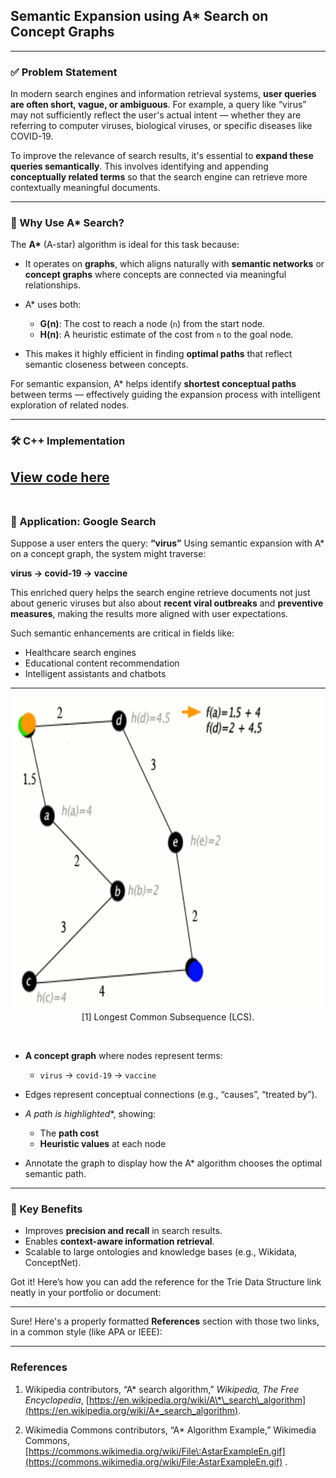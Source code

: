 ## Semantic Expansion using A\* Search on Concept Graphs
---

### ✅ Problem Statement

In modern search engines and information retrieval systems, **user queries are often short, vague, or ambiguous**. For example, a query like “virus” may not sufficiently reflect the user's actual intent — whether they are referring to computer viruses, biological viruses, or specific diseases like COVID-19.

To improve the relevance of search results, it's essential to **expand these queries semantically**. This involves identifying and appending **conceptually related terms** so that the search engine can retrieve more contextually meaningful documents.

---

### 🧠 Why Use A\* Search?

The **A\*** (A-star) algorithm is ideal for this task because:

* It operates on **graphs**, which aligns naturally with **semantic networks** or **concept graphs** where concepts are connected via meaningful relationships.
* A\* uses both:

  * **G(n)**: The cost to reach a node (`n`) from the start node.
  * **H(n)**: A heuristic estimate of the cost from `n` to the goal node.
* This makes it highly efficient in finding **optimal paths** that reflect semantic closeness between concepts.

For semantic expansion, A\* helps identify **shortest conceptual paths** between terms — effectively guiding the expansion process with intelligent exploration of related nodes.

---

### 🛠️ C++ Implementation
[View code here](https://github.com/bhumikanaik126/APS-Portfolio/blob/main/codes/b2.cpp)<br><br>
---

### 🧪 Application: Google Search

Suppose a user enters the query: **“virus”**
Using semantic expansion with A\* on a concept graph, the system might traverse:

**virus → covid-19 → vaccine**

This enriched query helps the search engine retrieve documents not just about generic viruses but also about **recent viral outbreaks** and **preventive measures**, making the results more aligned with user expectations.

Such semantic enhancements are critical in fields like:

* Healthcare search engines
* Educational content recommendation
* Intelligent assistants and chatbots

---

<p align="center">
  <img src="https://github.com/bhumikanaik126/APS-Portfolio/blob/main/images/astar.gif?raw=true" alt="Microsoft Infrastructure" width="500" height="500">
  <br>
  [1] Longest Common Subsequence (LCS).
  <br>
</p><br>


* **A concept graph** where nodes represent terms:

  * `virus` → `covid-19` → `vaccine`                                                                                                                                                                                                                                                                                                                                                                                                                                                        
* Edges represent conceptual connections (e.g., “causes”, “treated by”).
* **A* path is highlighted*\*, showing:

  * The **path cost**
  * **Heuristic values** at each node
* Annotate the graph to display how the A\* algorithm chooses the optimal semantic path.

---

### 🎯 Key Benefits

* Improves **precision and recall** in search results.
* Enables **context-aware information retrieval**.
* Scalable to large ontologies and knowledge bases (e.g., Wikidata, ConceptNet).

Got it! Here’s how you can add the reference for the Trie Data Structure link neatly in your portfolio or document:

---
Sure! Here's a properly formatted **References** section with those two links, in a common style (like APA or IEEE):

---

### References

1. Wikipedia contributors, “A\* search algorithm,” *Wikipedia, The Free Encyclopedia*, [https://en.wikipedia.org/wiki/A\*\_search\_algorithm](https://en.wikipedia.org/wiki/A*_search_algorithm).

2. Wikimedia Commons contributors, “A\* Algorithm Example,” Wikimedia Commons, [https://commons.wikimedia.org/wiki/File\:AstarExampleEn.gif](https://commons.wikimedia.org/wiki/File:AstarExampleEn.gif) .





